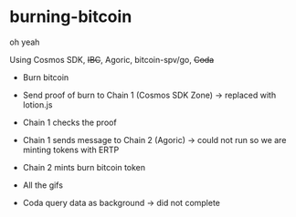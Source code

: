 # burning-bitcoin
oh yeah

Using Cosmos SDK, <strike>IBC</strike>, Agoric, bitcoin-spv/go, <strike>Coda</strike>

- Burn bitcoin
- Send proof of burn to Chain 1 (Cosmos SDK Zone) -> replaced with lotion.js
- Chain 1 checks the proof
- Chain 1 sends message to Chain 2 (Agoric) -> could not run so we are minting tokens with ERTP
- Chain 2 mints burn bitcoin token

- All the gifs
- Coda query data as background -> did not complete
